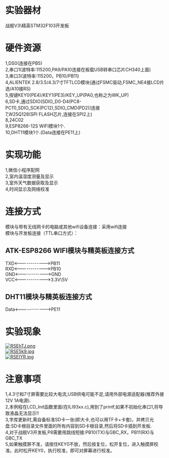 实验器材
========
战舰V3\精英STM32F103开发板
	
硬件资源
========
1,DS0(连接在PB5)<br>
2,串口1(波特率:115200,PA9/PA10连接在板载USB转串口芯片CH340上面)<br>
3,串口3(波特率:115200，PB10/PB11)<br>
4,ALIENTEK 2.8/3.5/4.3/7寸TFTLCD模块(通过FSMC驱动,FSMC_NE4接LCD片选/A10接RS)<br>
5,按键KEY0(PE4)/KEY1(PE3)/KEY_UP(PA0,也称之为WK_UP)<br>
6,SD卡,通过SDIO(SDIO_D0-D4(PC8-PC11),SDIO_SCK(PC12),SDIO_CMD(PD2))连接 <br>
7,W25Q128(SPI FLASH芯片,连接在SPI2上)<br>
8,24C02<br>
9,ESP8266-12S WIFI模块1个.<br>
10,DHT11模块1个.(Data连接在PE11上)<br>
	
实现功能
========
1,微信小程序配网<br>
2,室内温湿度测量及显示<br>
3,室外天气数据获取及显示<br>
4,时间显示及网络校准<br>

连接方式
========
模块与带有无线网卡的电脑或其他wifi设备连接：采用wifi连接<br>
模块与开发板连接（TTL串口方式）：<br>

ATK-ESP8266 WIFI模块与精英板连接方式
-----------------------------------
TXD<------------>PB11<br>
RXD<------------>PB10<br>
GND<------------>GND<br>
VCC<------------>3.3V\5V<br>

DHT11模块与精英板连接方式
-------------------------
Data<------------>PE11<br>

实验现象
========
[![RSEhTJ.png](https://z3.ax1x.com/2021/06/18/RSEhTJ.png)](https://imgtu.com/i/RSEhTJ)<br>
[![RSE5k9.jpg](https://z3.ax1x.com/2021/06/18/RSE5k9.jpg)](https://imgtu.com/i/RSE5k9)<br>
[![RSEIYR.jpg](https://z3.ax1x.com/2021/06/18/RSEIYR.jpg)](https://imgtu.com/i/RSEIYR)<br>

注意事项
========
1,4.3寸和7寸屏需要比较大电流,USB供电可能不足,请用外部电源适配器(推荐外接12V 1A电源).<br>
2,本例程在LCD_Init函数里面(在ILI93xx.c),用到了printf,如果不初始化串口1,将导致液晶无法显示!! <br>
3,字库更新时,需自备标准SD卡一张(即大卡,也可以用TF卡+卡套)，并拷贝光盘:SD卡根目录文件里面的所有内容到SD卡根目录,然后将SD卡插到开发板.<br>
4,对于战舰V3开发板,P8需要用跳线短接:PB10(TX)与GBC_RX，PB11(RX)与GBC_TX<br>
5,如果触摸屏不准，请按住KEY0不放，然后按复位，松开复位，进入触摸屏校准。此时松开KEY0，执行校准，即可对屏幕进行校准。 <br>
